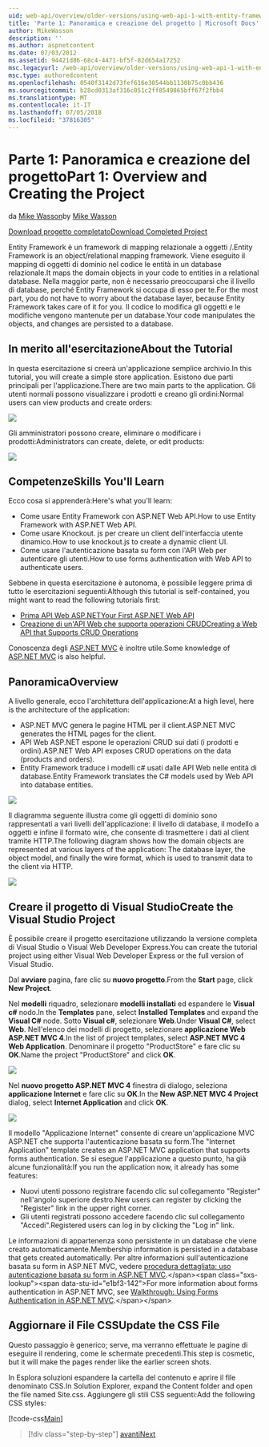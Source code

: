 ```yaml
---
uid: web-api/overview/older-versions/using-web-api-1-with-entity-framework-5/using-web-api-with-entity-framework-part-1
title: 'Parte 1: Panoramica e creazione del progetto | Microsoft Docs'
author: MikeWasson
description: ''
ms.author: aspnetcontent
ms.date: 07/03/2012
ms.assetid: 94421d86-68c4-4471-bf5f-82d654a17252
msc.legacyurl: /web-api/overview/older-versions/using-web-api-1-with-entity-framework-5/using-web-api-with-entity-framework-part-1
msc.type: authoredcontent
ms.openlocfilehash: 0540f3142d73fef616e30544bb1130b75c0bb436
ms.sourcegitcommit: b28cd0313af316c051c2ff8549865bff67f2fbb4
ms.translationtype: MT
ms.contentlocale: it-IT
ms.lasthandoff: 07/05/2018
ms.locfileid: "37816305"
---
```

<a name="part-1-overview-and-creating-the-project"></a><span data-ttu-id="e1bf3-102">Parte 1: Panoramica e creazione del progetto</span><span class="sxs-lookup"><span data-stu-id="e1bf3-102">Part 1: Overview and Creating the Project</span></span>
====================
<span data-ttu-id="e1bf3-103">da [Mike Wasson](https://github.com/MikeWasson)</span><span class="sxs-lookup"><span data-stu-id="e1bf3-103">by [Mike Wasson](https://github.com/MikeWasson)</span></span>

[<span data-ttu-id="e1bf3-104">Download progetto completato</span><span class="sxs-lookup"><span data-stu-id="e1bf3-104">Download Completed Project</span></span>](http://code.msdn.microsoft.com/ASP-NET-Web-API-with-afa30545)

<span data-ttu-id="e1bf3-105">Entity Framework è un framework di mapping relazionale a oggetti /.</span><span class="sxs-lookup"><span data-stu-id="e1bf3-105">Entity Framework is an object/relational mapping framework.</span></span> <span data-ttu-id="e1bf3-106">Viene eseguito il mapping di oggetti di dominio nel codice le entità in un database relazionale.</span><span class="sxs-lookup"><span data-stu-id="e1bf3-106">It maps the domain objects in your code to entities in a relational database.</span></span> <span data-ttu-id="e1bf3-107">Nella maggior parte, non è necessario preoccuparsi che il livello di database, perché Entity Framework si occupa di esso per te.</span><span class="sxs-lookup"><span data-stu-id="e1bf3-107">For the most part, you do not have to worry about the database layer, because Entity Framework takes care of it for you.</span></span> <span data-ttu-id="e1bf3-108">Il codice lo modifica gli oggetti e le modifiche vengono mantenute per un database.</span><span class="sxs-lookup"><span data-stu-id="e1bf3-108">Your code manipulates the objects, and changes are persisted to a database.</span></span>

## <a name="about-the-tutorial"></a><span data-ttu-id="e1bf3-109">In merito all'esercitazione</span><span class="sxs-lookup"><span data-stu-id="e1bf3-109">About the Tutorial</span></span>

<span data-ttu-id="e1bf3-110">In questa esercitazione si creerà un'applicazione semplice archivio.</span><span class="sxs-lookup"><span data-stu-id="e1bf3-110">In this tutorial, you will create a simple store application.</span></span> <span data-ttu-id="e1bf3-111">Esistono due parti principali per l'applicazione.</span><span class="sxs-lookup"><span data-stu-id="e1bf3-111">There are two main parts to the application.</span></span> <span data-ttu-id="e1bf3-112">Gli utenti normali possono visualizzare i prodotti e creano gli ordini:</span><span class="sxs-lookup"><span data-stu-id="e1bf3-112">Normal users can view products and create orders:</span></span>

![](using-web-api-with-entity-framework-part-1/_static/image1.png)

<span data-ttu-id="e1bf3-113">Gli amministratori possono creare, eliminare o modificare i prodotti:</span><span class="sxs-lookup"><span data-stu-id="e1bf3-113">Administrators can create, delete, or edit products:</span></span>

![](using-web-api-with-entity-framework-part-1/_static/image2.png)

## <a name="skills-youll-learn"></a><span data-ttu-id="e1bf3-114">Competenze</span><span class="sxs-lookup"><span data-stu-id="e1bf3-114">Skills You'll Learn</span></span>

<span data-ttu-id="e1bf3-115">Ecco cosa si apprenderà:</span><span class="sxs-lookup"><span data-stu-id="e1bf3-115">Here's what you'll learn:</span></span>

- <span data-ttu-id="e1bf3-116">Come usare Entity Framework con ASP.NET Web API.</span><span class="sxs-lookup"><span data-stu-id="e1bf3-116">How to use Entity Framework with ASP.NET Web API.</span></span>
- <span data-ttu-id="e1bf3-117">Come usare Knockout. js per creare un client dell'interfaccia utente dinamico.</span><span class="sxs-lookup"><span data-stu-id="e1bf3-117">How to use knockout.js to create a dynamic client UI.</span></span>
- <span data-ttu-id="e1bf3-118">Come usare l'autenticazione basata su form con l'API Web per autenticare gli utenti.</span><span class="sxs-lookup"><span data-stu-id="e1bf3-118">How to use forms authentication with Web API to authenticate users.</span></span>

<span data-ttu-id="e1bf3-119">Sebbene in questa esercitazione è autonoma, è possibile leggere prima di tutto le esercitazioni seguenti:</span><span class="sxs-lookup"><span data-stu-id="e1bf3-119">Although this tutorial is self-contained, you might want to read the following tutorials first:</span></span>

- [<span data-ttu-id="e1bf3-120">Prima API Web ASP.NET</span><span class="sxs-lookup"><span data-stu-id="e1bf3-120">Your First ASP.NET Web API</span></span>](../../getting-started-with-aspnet-web-api/tutorial-your-first-web-api.md)
- [<span data-ttu-id="e1bf3-121">Creazione di un'API Web che supporta operazioni CRUD</span><span class="sxs-lookup"><span data-stu-id="e1bf3-121">Creating a Web API that Supports CRUD Operations</span></span>](../creating-a-web-api-that-supports-crud-operations.md)

<span data-ttu-id="e1bf3-122">Conoscenza degli [ASP.NET MVC](../../../../mvc/index.md) è inoltre utile.</span><span class="sxs-lookup"><span data-stu-id="e1bf3-122">Some knowledge of [ASP.NET MVC](../../../../mvc/index.md) is also helpful.</span></span>

## <a name="overview"></a><span data-ttu-id="e1bf3-123">Panoramica</span><span class="sxs-lookup"><span data-stu-id="e1bf3-123">Overview</span></span>

<span data-ttu-id="e1bf3-124">A livello generale, ecco l'architettura dell'applicazione:</span><span class="sxs-lookup"><span data-stu-id="e1bf3-124">At a high level, here is the architecture of the application:</span></span>

- <span data-ttu-id="e1bf3-125">ASP.NET MVC genera le pagine HTML per il client.</span><span class="sxs-lookup"><span data-stu-id="e1bf3-125">ASP.NET MVC generates the HTML pages for the client.</span></span>
- <span data-ttu-id="e1bf3-126">API Web ASP.NET espone le operazioni CRUD sui dati (i prodotti e ordini).</span><span class="sxs-lookup"><span data-stu-id="e1bf3-126">ASP.NET Web API exposes CRUD operations on the data (products and orders).</span></span>
- <span data-ttu-id="e1bf3-127">Entity Framework traduce i modelli c# usati dalle API Web nelle entità di database.</span><span class="sxs-lookup"><span data-stu-id="e1bf3-127">Entity Framework translates the C# models used by Web API into database entities.</span></span>

![](using-web-api-with-entity-framework-part-1/_static/image3.png)

<span data-ttu-id="e1bf3-128">Il diagramma seguente illustra come gli oggetti di dominio sono rappresentati a vari livelli dell'applicazione: il livello di database, il modello a oggetti e infine il formato wire, che consente di trasmettere i dati al client tramite HTTP.</span><span class="sxs-lookup"><span data-stu-id="e1bf3-128">The following diagram shows how the domain objects are represented at various layers of the application: The database layer, the object model, and finally the wire format, which is used to transmit data to the client via HTTP.</span></span>

![](using-web-api-with-entity-framework-part-1/_static/image4.png)

## <a name="create-the-visual-studio-project"></a><span data-ttu-id="e1bf3-129">Creare il progetto di Visual Studio</span><span class="sxs-lookup"><span data-stu-id="e1bf3-129">Create the Visual Studio Project</span></span>

<span data-ttu-id="e1bf3-130">È possibile creare il progetto esercitazione utilizzando la versione completa di Visual Studio o Visual Web Developer Express.</span><span class="sxs-lookup"><span data-stu-id="e1bf3-130">You can create the tutorial project using either Visual Web Developer Express or the full version of Visual Studio.</span></span>

<span data-ttu-id="e1bf3-131">Dal **avviare** pagina, fare clic su **nuovo progetto**.</span><span class="sxs-lookup"><span data-stu-id="e1bf3-131">From the **Start** page, click **New Project**.</span></span>

<span data-ttu-id="e1bf3-132">Nel **modelli** riquadro, selezionare **modelli installati** ed espandere le **Visual c#** nodo.</span><span class="sxs-lookup"><span data-stu-id="e1bf3-132">In the **Templates** pane, select **Installed Templates** and expand the **Visual C#** node.</span></span> <span data-ttu-id="e1bf3-133">Sotto **Visual c#**, selezionare **Web**.</span><span class="sxs-lookup"><span data-stu-id="e1bf3-133">Under **Visual C#**, select **Web**.</span></span> <span data-ttu-id="e1bf3-134">Nell'elenco dei modelli di progetto, selezionare **applicazione Web ASP.NET MVC 4**.</span><span class="sxs-lookup"><span data-stu-id="e1bf3-134">In the list of project templates, select **ASP.NET MVC 4 Web Application**.</span></span> <span data-ttu-id="e1bf3-135">Denominare il progetto "ProductStore" e fare clic su **OK**.</span><span class="sxs-lookup"><span data-stu-id="e1bf3-135">Name the project "ProductStore" and click **OK**.</span></span>

![](using-web-api-with-entity-framework-part-1/_static/image5.png)

<span data-ttu-id="e1bf3-136">Nel **nuovo progetto ASP.NET MVC 4** finestra di dialogo, seleziona **applicazione Internet** e fare clic su **OK**.</span><span class="sxs-lookup"><span data-stu-id="e1bf3-136">In the **New ASP.NET MVC 4 Project** dialog, select **Internet Application** and click **OK**.</span></span>

![](using-web-api-with-entity-framework-part-1/_static/image6.png)

<span data-ttu-id="e1bf3-137">Il modello "Applicazione Internet" consente di creare un'applicazione MVC ASP.NET che supporta l'autenticazione basata su form.</span><span class="sxs-lookup"><span data-stu-id="e1bf3-137">The "Internet Application" template creates an ASP.NET MVC application that supports forms authentication.</span></span> <span data-ttu-id="e1bf3-138">Se si esegue l'applicazione a questo punto, ha già alcune funzionalità:</span><span class="sxs-lookup"><span data-stu-id="e1bf3-138">If you run the application now, it already has some features:</span></span>

- <span data-ttu-id="e1bf3-139">Nuovi utenti possono registrare facendo clic sul collegamento "Register" nell'angolo superiore destro.</span><span class="sxs-lookup"><span data-stu-id="e1bf3-139">New users can register by clicking the "Register" link in the upper right corner.</span></span>
- <span data-ttu-id="e1bf3-140">Gli utenti registrati possono accedere facendo clic sul collegamento "Accedi".</span><span class="sxs-lookup"><span data-stu-id="e1bf3-140">Registered users can log in by clicking the "Log in" link.</span></span>

<span data-ttu-id="e1bf3-141">Le informazioni di appartenenza sono persistente in un database che viene creato automaticamente.</span><span class="sxs-lookup"><span data-stu-id="e1bf3-141">Membership information is persisted in a database that gets created automatically.</span></span> <span data-ttu-id="e1bf3-142">Per altre informazioni sull'autenticazione basata su form in ASP.NET MVC, vedere [procedura dettagliata: uso autenticazione basata su form in ASP.NET MVC](https://msdn.microsoft.com/library/ff398049(VS.98).aspx).</span><span class="sxs-lookup"><span data-stu-id="e1bf3-142">For more information about forms authentication in ASP.NET MVC, see [Walkthrough: Using Forms Authentication in ASP.NET MVC](https://msdn.microsoft.com/library/ff398049(VS.98).aspx).</span></span>

## <a name="update-the-css-file"></a><span data-ttu-id="e1bf3-143">Aggiornare il File CSS</span><span class="sxs-lookup"><span data-stu-id="e1bf3-143">Update the CSS File</span></span>

<span data-ttu-id="e1bf3-144">Questo passaggio è generico; serve, ma verranno effettuate le pagine di eseguire il rendering, come le schermate precedenti.</span><span class="sxs-lookup"><span data-stu-id="e1bf3-144">This step is cosmetic, but it will make the pages render like the earlier screen shots.</span></span>

<span data-ttu-id="e1bf3-145">In Esplora soluzioni espandere la cartella del contenuto e aprire il file denominato CSS.</span><span class="sxs-lookup"><span data-stu-id="e1bf3-145">In Solution Explorer, expand the Content folder and open the file named Site.css.</span></span> <span data-ttu-id="e1bf3-146">Aggiungere gli stili CSS seguenti:</span><span class="sxs-lookup"><span data-stu-id="e1bf3-146">Add the following CSS styles:</span></span>

[!code-css[Main](using-web-api-with-entity-framework-part-1/samples/sample1.css)]

> [!div class="step-by-step"]
> [<span data-ttu-id="e1bf3-147">avanti</span><span class="sxs-lookup"><span data-stu-id="e1bf3-147">Next</span></span>](using-web-api-with-entity-framework-part-2.md)
